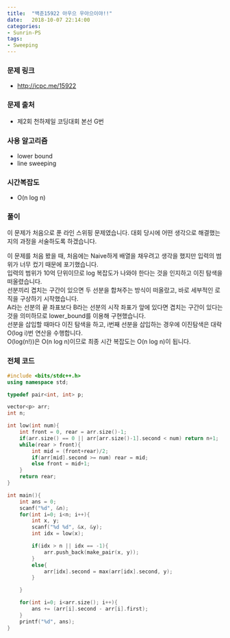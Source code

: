 ```yaml
---
title:  "백준15922 아우으 우아으이야!!"
date:   2018-10-07 22:14:00
categories:
- Sunrin-PS
tags:
- Sweeping
---
```


### 문제 링크
* http://icpc.me/15922

### 문제 출처
* 제2회 천하제일 코딩대회 본선 G번

### 사용 알고리즘
* lower bound
* line sweeping

### 시간복잡도
* O(n log n)

### 풀이
이 문제가 처음으로 푼 라인 스위핑 문제였습니다. 대회 당시에 어떤 생각으로 해결했는지의 과정을 서술하도록 하겠습니다.

이 문제를 처음 봤을 때, 처음에는 Naive하게 배열을 채우려고 생각을 했지만 입력의 범위가 너무 컸기 때문에 포기했습니다.<br>
입력의 범위가 10억 단위이므로 log 복잡도가 나와야 한다는 것을 인지하고 이진 탐색을 떠올렸습니다.<br>
선분끼리 겹치는 구간이 있으면 두 선분을 합쳐주는 방식이 떠올랐고, 바로 세부적인 로직을 구상하기 시작했습니다.<br>
A라는 선분의 끝 좌표보다 B라는 선분의 시작 좌표가 앞에 있다면 겹치는 구간이 있다는 것을 의미하므로 lower_bound를 이용해 구현했습니다.<br>
선분을 삽입할 때마다 이진 탐색을 하고, i번째 선분을 삽입하는 경우에 이진탐색은 대락 O(log i)번 연산을 수행합니다.<br>
O(log(n!))은 O(n log n)이므로 최종 시간 복잡도는 O(n log n)이 됩니다.

### 전체 코드
```cpp
#include <bits/stdc++.h>
using namespace std;

typedef pair<int, int> p;

vector<p> arr;
int n;

int low(int num){
    int front = 0, rear = arr.size()-1;  
    if(arr.size() == 0 || arr[arr.size()-1].second < num) return n+1;
    while(rear > front){
        int mid = (front+rear)/2;
        if(arr[mid].second >= num) rear = mid;
        else front = mid+1;
    }
    return rear;
}

int main(){
	int ans = 0;
	scanf("%d", &n);
	for(int i=0; i<n; i++){
		int x, y;
		scanf("%d %d", &x, &y);
		int idx = low(x);

		if(idx > n || idx == -1){
			arr.push_back(make_pair(x, y));
		}
		else{
			arr[idx].second = max(arr[idx].second, y);
		}

	}

	for(int i=0; i<arr.size(); i++){
		ans += (arr[i].second - arr[i].first);
	}
	printf("%d", ans);
}
```
